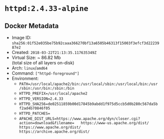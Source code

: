 # `httpd:2.4.33-alpine`

## Docker Metadata

- Image ID: `sha256:01f52e035be75b92caaa366270bf13a6505b46313f15003f3efcf3d2223987e2`
- Created: `2018-03-22T21:13:35.117635349Z`
- Virtual Size: ~ 86.82 Mb  
  (total size of all layers on-disk)
- Arch: `linux`/`amd64`
- Command: `["httpd-foreground"]`
- Environment:
  - `PATH=/usr/local/apache2/bin:/usr/local/sbin:/usr/local/bin:/usr/sbin:/usr/bin:/sbin:/bin`
  - `HTTPD_PREFIX=/usr/local/apache2`
  - `HTTPD_VERSION=2.4.33`
  - `HTTPD_SHA256=de02511859b00d17845b9abdd1f975d5ccb5d0b280c567da5bf2ad4b70846f05`
  - `HTTPD_PATCHES=`
  - `APACHE_DIST_URLS=https://www.apache.org/dyn/closer.cgi?action=download&filename= 	https://www-us.apache.org/dist/ 	https://www.apache.org/dist/ 	https://archive.apache.org/dist/`
